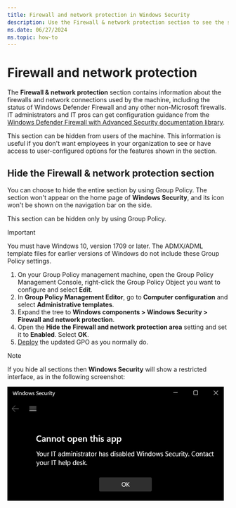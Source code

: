 ```yaml
---
title: Firewall and network protection in Windows Security
description: Use the Firewall & network protection section to see the status of and make changes to firewalls and network connections for the machine.
ms.date: 06/27/2024
ms.topic: how-to
---
```


# Firewall and network protection

The **Firewall & network protection** section contains information about the firewalls and network connections used by the machine, including the status of Windows Defender Firewall and any other non-Microsoft firewalls. IT administrators and IT pros can get configuration guidance from the [Windows Defender Firewall with Advanced Security documentation library](../../network-security/windows-firewall/index.md).

This section can be hidden from users of the machine. This information is useful if you don't want employees in your organization to see or have access to user-configured options for the features shown in the section.

## Hide the Firewall & network protection section

You can choose to hide the entire section by using Group Policy. The section won't appear on the home page of **Windows Security**, and its icon won't be shown on the navigation bar on the side.

This section can be hidden only by using Group Policy.

> [!IMPORTANT]
> You must have Windows 10, version 1709 or later. The ADMX/ADML template files for earlier versions of Windows do not include these Group Policy settings.

1. On your Group Policy management machine, open the Group Policy Management Console, right-click the Group Policy Object you want to configure and select **Edit**.
1. In **Group Policy Management Editor**, go to **Computer configuration** and select **Administrative templates**.
1. Expand the tree to **Windows components > Windows Security > Firewall and network protection**.
1. Open the **Hide the Firewall and network protection area** setting and set it to **Enabled**. Select **OK**.
1. [Deploy](/windows/win32/srvnodes/group-policy) the updated GPO as you normally do.

> [!NOTE]
> If you hide all sections then **Windows Security** will show a restricted interface, as in the following screenshot:
>
> ![Screenshot of the Windows Security with all sections hidden by Group Policy.](images/wdsc-all-hide.png)
